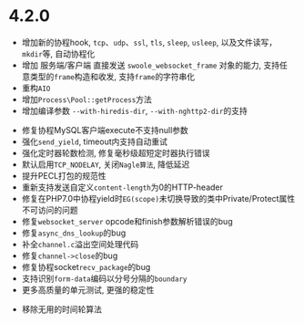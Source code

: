 # 4.2.0

+ 增加新的协程hook, `tcp`、`udp`、`ssl`, `tls`, `sleep`, `usleep`, 以及文件读写，`mkdir`等, 自动协程化
+ 增加 服务端/客户端 直接发送 `swoole_websocket_frame` 对象的能力, 支持任意类型的`frame`构造和收发, 支持`frame`的字符串化
+ 重构`AIO`
+ 增加`Process\Pool::getProcess`方法
+ 增加编译参数 `--with-hiredis-dir`, `--with-nghttp2-dir`的支持
* 修复协程MySQL客户端execute不支持null参数
* 强化`send_yield`, timeout内支持自动重试
* 强化定时器轮数检测, 修复毫秒级超短定时器执行错误
* 默认启用`TCP_NODELAY`, 关闭`Nagle算法`, 降低延迟
* 提升PECL打包的规范性
* 重新支持发送自定义`content-length`为0的HTTP-header
* 修复在PHP7.0中协程yield时`EG(scope)`未切换导致的类中Private/Protect属性不可访问的问题
* 修复`websocket_server` opcode和finish参数解析错误的bug
* 修复`async_dns_lookup`的bug
* 补全`channel.c`溢出空间处理代码
* 修复`channel->close`的bug
* 修复协程socket`recv_package`的bug
* 支持识别`form-data`编码以分号分隔的`boundary`
* 更多高质量的单元测试, 更强的稳定性
- 移除无用的时间轮算法